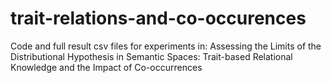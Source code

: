 # trait-relations-and-co-occurences
Code and full result csv files for experiments in: Assessing the Limits of the Distributional Hypothesis in Semantic Spaces: Trait-based Relational Knowledge and the Impact of Co-occurrences
